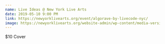 ```yaml
---
name: Live Ideas @ New York Live Arts
date: 2019-05-10 9:00 PM
link: https://newyorklivearts.org/event/algorave-by-livecode-nyc/
image: https://newyorklivearts.org/website-admin/wp-content/media-versions/2019/03/680w_x395h_c-Algoraveupdated.jpg
---
```


$10 Cover
